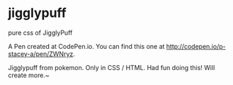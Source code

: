 # jigglypuff
pure css of JigglyPuff

A Pen created at CodePen.io. You can find this one at http://codepen.io/p-stacey-a/pen/ZWNryz.

Jigglypuff from pokemon. Only in CSS / HTML.  Had fun doing this! Will create more.~
